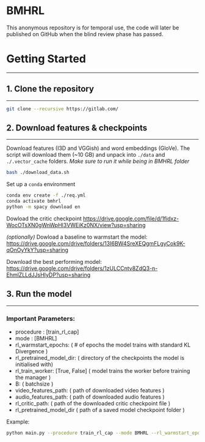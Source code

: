 # BMHRL
This anonymous repository is for temporal use, the code will later be published on GitHub when the blind review phase has passed.

# Getting Started
----
## 1. Clone the repository
----

```bash
git clone --recursive https://gitlab.com/
```

## 2. Download features & checkpoints
----
Download features (I3D and VGGish) and word embeddings (GloVe). The script will download them (~10 GB) and unpack into `./data` and `./.vector_cache` folders. *Make sure to run it while being in BMHRL folder*

```bash
bash ./download_data.sh
```

Set up a `conda` environment
```bash
conda env create -f ./req.yml
conda activate bmhrl
python -m spacy download en
```
Dowload the critic checkpoint
https://drive.google.com/file/d/1fidxz-WocOTsXN0gWnWpHl3VWEiKz0NX/view?usp=sharing

*(optionally)*
Dowload a baseline to warmstart the model:
https://drive.google.com/drive/folders/13I6BW4SreXEQgmFLgyCok9K-qOnOyYkY?usp=sharing

Download the best performing model:
https://drive.google.com/drive/folders/1zULCCntv8ZdQ3-n-EhmlZLLdJJsHIyDP?usp=sharing

## 3. Run the model
----
### Important Parameters:
- procedure : [train_rl_cap]
- mode : [BMHRL] 
- rl_warmstart_epochs: ( # of  epochs the model trains with standard KL Divergence )
- rl_pretrained_model_dir: ( directory of the checkpoints the model is initialised with)
- rl_train_worker: [True, False] ( model trains the worker before training the manager )
- B: ( batchsize )
- video_features_path: ( path of downloaded video features )
- audio_features_path: ( path of downloaded audio features )
- rl_critic_path: ( path of the downloaded critic checkpoint file )
- rl_pretrained_model_dir ( path of a saved model checkpoint folder )

Example:
```bash
python main.py --procedure train_rl_cap --mode BMHRL --rl_warmstart_epochs 2 --rl_pretrained_model_dir /home/xxxx/BMHRL/log/train_rl_cap/baseline/checkpoints/E_3 --rl_train_worker True --B 16 --rl_critic_path /home/xxxx/BMHRL/data/critic.cp  --video_features_path /nas/BMHRL/data/i3d_25fps_stack64step64_2stream_npy/ --audio_features_path /nas/BMHRL/data/vggish_npy/
```